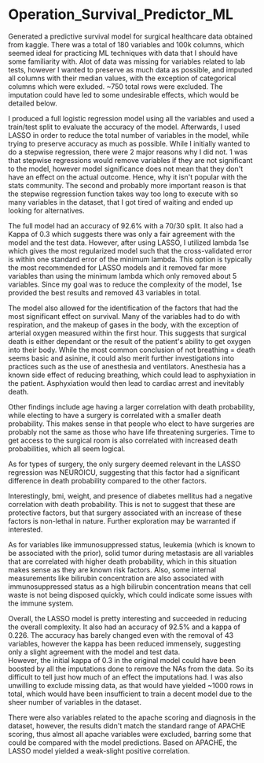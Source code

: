 # Operation_Survival_Predictor_ML

Generated a predictive survival model for surgical healthcare data obtained from kaggle. There was a total of 180 variables and 100k columns, which seemed ideal for practicing
ML techniques with data that I should have some familiarity with. Alot of data was missing for variables related to lab tests, however I wanted to preserve as much data as 
possible, and imputed all columns with their median values, with the exception of categorical columns which were exluded. ~750 total rows were excluded.
The imputation could have led to some undesirable effects, which would be detailed below.

I produced a full logistic regression model using all the variables and used a train/test split to evaluate the accuracy of the model. Afterwards, I used
LASSO in order to reduce the total number of variables in the model, while trying to preserve accuracy as much as possible.
While I initially wanted to do a stepwise regression, there were 2 major reasons why I did not. 1 was that stepwise regressions would remove variables if they
are not significant to the model, however model significance does not mean that they don't have an effect on the actual outcome. Hence, why it isn't popular
with the stats community. The second and probably more important reason is that the stepwise regression function takes way too long to execute with so many
variables in the dataset, that I got tired of waiting and ended up looking for alternatives.

The full model had an accuracy of 92.6% with a 70/30 split. It also had a Kappa of 0.3 which suggests there was only a fair agreement with the model and the test data.
However, after using LASSO, I utilized lambda 1se which gives the most regularized model such that the cross-validated error is within one standard error of the minimum lambda.
This option is typically the most recommended for LASSO models and it removed far more variables than using the minimum lambda which only removed about 5 variables.
Since my goal was to reduce the complexity of the model, 1se provided the best results and removed 43 variables in total.  

The model also allowed for the identification of the factors that had the most significant effect on survival. Many of the variables had to do with respiration, and 
the makeup of gases in the body, with the exception of arterial oxygen measured within the first hour. This suggests that surgical death is either dependant or the result
of the patient's ability to get oxygen into their body. While the most common conclusion of not breathing = death seems basic and asinine, it could also merit further investigations
into practices such as the use of anesthesia and ventilators. Anesthesia has a known side effect of reducing breathing, which could lead to asphyxiation in the patient. 
Asphyxiation would then lead to cardiac arrest and inevitably death.  

Other findings include age having a larger correlation with death probability, while electing to have a surgery is correlated with a smaller death probability. This makes
sense in that people who elect to have surgeries are probably not the same as those who have life threatening surgeries. Time to get access to the surgical room is also
correlated with increased death probabilities, which all seem logical.  

As for types of surgery, the only surgery deemed relevant in the LASSO regression was NEUROICU, suggesting that this factor had a significant difference in death probability 
compared to the other factors.  

Interestingly, bmi, weight, and presence of diabetes mellitus had a negative correlation with death probability. This is not to suggest that these are protective factors,
but that surgery associated with an increase of these factors is non-lethal in nature. Further exploration may be warranted if interested. 

As for variables like immunosuppressed status, leukemia (which is known to be associated with the prior), solid tumor during metastasis are all variables
that are correlated with higher death probability, which in this situation makes sense as they are known risk factors. Also, some internal measurements like
bilirubin concentration are also associated with immunosuppressed status as a high bilirubin concentration means that cell waste is not being disposed quickly, which
could indicate some issues with the immune system.  

Overall, the LASSO model is pretty interesting and succeeded in reducing the overall complexity. It also had an accuracy of 92.5% and a kappa of 0.226. The accuracy
has barely changed even with the removal of 43 variables, however the kappa has been reduced immensely, suggesting only a slight agreement with the model and test data.  
However, the initial kappa of 0.3 in the original model could have been boosted by all the imputations done to remove the NAs from the data. So its difficult to tell 
just how much of an effect the imputations had. I was also unwilling to exclude missing data, as that would have yielded ~1000 rows in total, which would have been
insufficient to train a decent model due to the sheer number of variables in the dataset.

There were also variables related to the apache scoring and diagnosis in the dataset, however, the results didn't match the standard range of APACHE scoring, 
thus almost all apache variables were excluded, barring some that could be compared with the model predictions.
Based on APACHE, the LASSO model yielded a weak-slight positive correlation.

